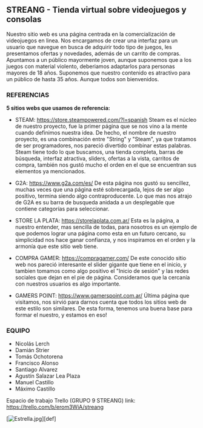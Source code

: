 ## STREANG - Tienda virtual sobre videojuegos y consolas
Nuestro sitio web es una página centrada en la comercialización de videojuegos en linea. Nos encargamos de crear una interfaz para un usuario que navegue en busca de adquirir todo tipo de juegos, les presentamos ofertas y novedades, además de un carrito de compras.
Apuntamos a un público mayormente joven, aunque suponemos que a los juegos con material violento, deberiamos adaptarlos para personas mayores de 18 años. Suponemos que nuestro contenido es atractivo para un público de hasta 35 años. Aunque todos son bienvenidos.

### REFERENCIAS
**5 sitios webs que usamos de referencia:**
* STEAM: https://store.steampowered.com/?l=spanish
Steam es el núcleo de nuestro proyecto, fue la primer página que se nos vino a la mente cuando definimos nuestra idea. De hecho, el nombre de nuestro proyecto, es una combinación entre "String" y "Steam", ya que tratamos de ser programadores, nos pareció divertido combinar estas palabras.
Steam tiene todo lo que buscamos, una tienda completa, barras de búsqueda, interfaz atractiva, sliders, ofertas a la vista, carritos de compra, también nos gustó mucho el orden en el que se encuentran sus elementos ya mencionados.

* G2A: https://www.g2a.com/es/
De esta página nos gustó su sencillez, muchas veces que una página esté sobrecargada, lejos de ser algo positivo, termina siendo algo contraproducente. Lo que mas nos atrajo de G2A es su barra de busqueda anidada a un desplegable que contiene categorías para seleccionar.

* STORE LA PLATA: https://storelaplata.com.ar/
Esta es la página, a nuestro entender, mas sencilla de todas, para nosotros es un ejemplo de que podemos lograr una página como esta en un futuro cercano, su simplicidad nos hace ganar confianza, y nos inspiramos en el orden y la armonía que este sitio web tiene.

* COMPRA GAMER: https://compragamer.com/
De este conocido sitio web nos pareció interesante el slider gigante que tiene en el inicio, y tambien tomamos como algo positivo el "Inicio de sesión" y las redes sociales que dejan en el pie de página. Consideramos que la cercanía con nuestros usuarios es algo importante.

* GAMERS POINT: https://www.gamerspoint.com.ar/
Última página que visitamos, nos sirvió para darnos cuenta que todos los sitios web de este estilo son similares. De esta forma, tenemos una buena base para formar el nuestro, y estamos en eso!


### EQUIPO
* Nicolás Lerch
* Damián Strier
* Tomás Ochotorena
* Francisco Alonso
* Santiago Alvarez
* Agustín Salazar Lea Plaza
* Manuel Castillo
* Máximo Castillo 

Espacio de trabajo Trello (GRUPO 9 STREANG)
link: https://trello.com/b/erom3WiA/streang

[![Estrella.jpg](https://i.postimg.cc/7ZwCC7Tw/Estrella.jpg)][def]
